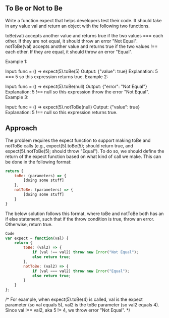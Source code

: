 ## To Be or Not to Be

Write a function expect that helps developers test their code. It should take in any value val and return an object with the following two functions.

toBe(val) accepts another value and returns true if the two values === each other. If they are not equal, it should throw an error "Not Equal".
notToBe(val) accepts another value and returns true if the two values !== each other. If they are equal, it should throw an error "Equal".
 

Example 1:

Input: func = () => expect(5).toBe(5)
Output: {"value": true}
Explanation: 5 === 5 so this expression returns true.
Example 2:

Input: func = () => expect(5).toBe(null)
Output: {"error": "Not Equal"}
Explanation: 5 !== null so this expression throw the error "Not Equal".
Example 3:

Input: func = () => expect(5).notToBe(null)
Output: {"value": true}
Explanation: 5 !== null so this expression returns true.


## Approach
The problem requires the expect function to support making toBe and notToBe calls (e.g., expect(5).toBe(5); should return true, and expect(5).notToBe(5); should throw "Equal"). To do so, we should define the return of the expect function based on what kind of call we make. This can be done in the following format:
```js
return {
    toBe: (parameters) => {
        [doing some stuff]
    },
    notToBe: (parameters) => {
        [doing some stuff]
    }
}
```
The below solution follows this format, where toBe and notToBe both has an if else statement, such that if the throw condition is true, throw an error. Otherwise, return true.

```js
Code
var expect = function(val) {
    return {
        toBe: (val2) => {
            if (val !== val2) throw new Error("Not Equal");
            else return true;
        },
        notToBe: (val2) => {
            if (val === val2) throw new Error("Equal");
            else return true;
        }
    }
};
```
/* For example, when expect(5).toBe(4) is called,
   val is the expect parameter (so val equals 5),
   val2 is the toBe parameter (so val2 equals 4).
   Since val !== val2, aka 5 != 4, we throw error "Not Equal". */
